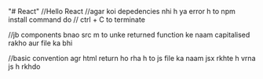 "# React" 
//Hello React
//agar koi depedencies nhi h ya error h to npm install command do
// ctrl + C to terminate

//jb components bnao src m to unke returned function ke naam capitalised rakho aur file ka bhi

//basic convention agr html return ho rha h to js file ka naam jsx rkhte h vrna js h rkhdo